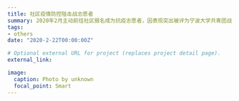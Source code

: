 ```yaml
---
title: 社区疫情防控阻击战志愿者
summary: 2020年2月主动前往社区报名成为抗疫志愿者，因表现突出被评为宁波大学共青团战“疫”先锋团员。
tags:
- others
date: "2020-2-22T00:00:00Z"

# Optional external URL for project (replaces project detail page).
external_link: 

image:
  caption: Photo by unknown
  focal_point: Smart
---
```

